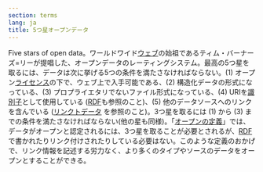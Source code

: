 ```yaml
---
section: terms
lang: ja
title: 5つ星オープンデータ
---
```


Five stars of open data。ワールドワイド[ウェブ](/glossary/ja/terms/web/)の始祖であるティム・バーナーズ=リーが提唱した、オープンデータのレーティングシステム。最高の5つ星を取るには、データは次に挙げる5つの条件を満たさなければならない。(1) オープン[ライセンス](/glossary/ja/terms/licence/)の下で、ウェブ上で入手可能である、(2) 構造化データの形式になっている、(3) プロプライエタリでないファイル形式になっている、(4) URIを[識別子](/glossary/ja/terms/identifier)として使用している ([RDF](/glossary/ja/terms/rdf/)も参照のこと)、(5) 他のデータソースへのリンクを含んでいる ([リンクトデータ](/glossary/ja/terms/linked-data/) を参照のこと)。3つ星を取るには (1) から (3) までの条件を満たさなければならない(他の星も同様)。「[オープンの定義](/glossary/ja/terms/open-definition/)」では、データがオープンと認定されるには、3つ星を取ることが必要とされるが、[RDF](/glossary/ja/terms/rdf/)で書かれたりリンク付けされたりしている必要はない。このような定義のおかげで、リンク情報を記述する労力なく、より多くのタイプやソースのデータをオープンとすることができる。
